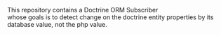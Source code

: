 This repository contains a Doctrine ORM Subscriber   
whose goals is to detect change on the doctrine entity properties by its database value, not the php value.

